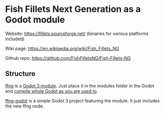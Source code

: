 # Fish Fillets Next Generation as a Godot module

Website: https://fillets.sourceforge.net/ (binaries for various platforms included)

Wiki page: https://en.wikipedia.org/wiki/Fish_Fillets_NG

Github repo: https://github.com/FishFilletsNG/Fish-Fillets-NG

## Structure

[ffng](https://github.com/damucz/ffng-godot/tree/main/ffng) is a [Godot 3 module](https://docs.godotengine.org/en/stable/development/cpp/custom_modules_in_cpp.html). Just place it in the modules folder in the Godot and [compile whole Godot as you are used to](https://docs.godotengine.org/en/stable/development/compiling/index.html).

[ffng-godot](https://github.com/damucz/ffng-godot/tree/main/ffng-godot) is a simple Godot 3 project featuring the module. It just includes the new ffng node.
